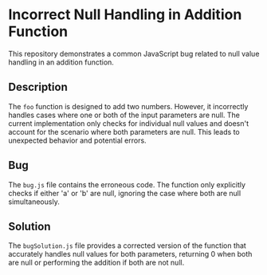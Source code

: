 # Incorrect Null Handling in Addition Function

This repository demonstrates a common JavaScript bug related to null value handling in an addition function.

## Description

The `foo` function is designed to add two numbers. However, it incorrectly handles cases where one or both of the input parameters are null.  The current implementation only checks for individual null values and doesn't account for the scenario where both parameters are null. This leads to unexpected behavior and potential errors.

## Bug

The `bug.js` file contains the erroneous code.  The function only explicitly checks if either 'a' or 'b' are null, ignoring the case where both are null simultaneously. 

## Solution

The `bugSolution.js` file provides a corrected version of the function that accurately handles null values for both parameters, returning 0 when both are null or performing the addition if both are not null. 